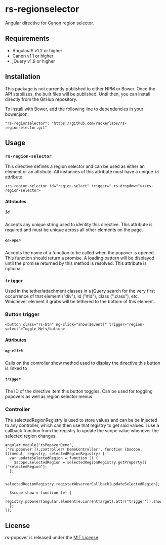 # rs-regionselector

Angular directive for [Canon](http://rackerlabs.github.io/canon) region selector.

## Requirements

- AngularJS v1.2 or higher
- Canon v1.1 or higher
- jQuery v1.9 or higher

## Installation

This package is not currently published to either NPM or Bower. Once the API
stabilizes, the built files will be published. Until then, you can install 
directly from the GitHub repository.

To install with Bower, add the following line to dependencies in your bower.json:

```
"rs-regionselector": "https://github.com/rackerlabs/rs-regionselector.git"
```

## Usage

### `rs-region-selector`

This directive defines a region selector and can be used as either an element or an
attribute. All instances of this attribute must have a unique `id` attribute.

```
<rs-region-selector id="region-select" trigger=".rs-dropdown"></rs-region-selector>
```

#### Attributes

##### `id`

Accepts any unique string used to identity this directive. This attribute is 
required and must be unique across all other elements on the page.

##### `on-open`

Accepts the name of a function to be called when the popover is opened. This 
function should return a promise. A loading pattern will be displayed until the
promise returned by this method is resolved. This attribute is optional.

### `trigger`

Used in the tether/attachment classes in a jQuery search for the very first occurrence of that element ("div"), id ("#id"), class (".class"), etc. Whichever element it grabs will be tethered to the bottom of this element.

### Button trigger

```
<button class="rs-btn" ng-click="show($event)" trigger="region-select">Toggle Me!</button>
```

#### Attributes

##### `ng-click`

Calls on the controller show method used to display the directive this button is linked to

##### `trigger`

The ID of the directive item this button toggles. Can be used for toggling popovers as well as
region selector menus

### Controller

The selectedRegionRegistry is used to store values and can be be injected to any controller, which can then use that registry to get said values. I use a callback function from the registry to update the scope value whenever the selected region changes.

```
angular.module('rsPopoverDemo', ['rs.popover']).controller('DemoController', function ($scope, $timeout, registry, selectedRegionRegistry) {
  var updateSelectedRegion = function () {
    $scope.selectedRegion = selectedRegionRegistry.getProperty()["selectedRegion"];
  };

  selectedRegionRegistry.registerObserverCallback(updateSelectedRegion);

  $scope.show = function (e) {
    registry.popover(angular.element(e.currentTarget).attr("trigger")).show(angular.element(e.target));
  };
});
```

## License

rs-popover is released under the [MIT License](LICENSE).
